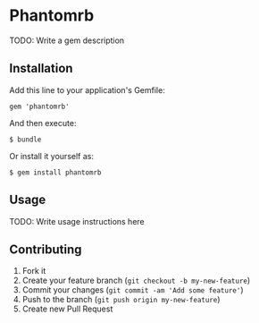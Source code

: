 # Phantomrb

TODO: Write a gem description

## Installation

Add this line to your application's Gemfile:

    gem 'phantomrb'

And then execute:

    $ bundle

Or install it yourself as:

    $ gem install phantomrb

## Usage

TODO: Write usage instructions here

## Contributing

1. Fork it
2. Create your feature branch (`git checkout -b my-new-feature`)
3. Commit your changes (`git commit -am 'Add some feature'`)
4. Push to the branch (`git push origin my-new-feature`)
5. Create new Pull Request
